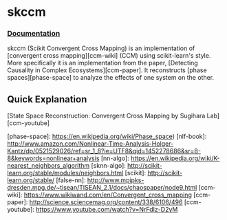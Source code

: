 
skccm
========

### [Documentation][ccm-docs]

skccm (Scikit Convergent Cross Mapping) is an implementation of [convergent cross mapping][ccm-wiki] (CCM) using scikit-learn's style. More specifically it is an implementation from the paper, [Detecting Causality in Complex Ecosystems][ccm-paper]. It reconstructs [phase spaces][phase-space] to analyze the effects of one system on the other.

Quick Explanation
-----------------

[State Space Reconstruction: Convergent Cross Mapping by Sugihara Lab][ccm-youtube]

[ccm-docs]: http://nickc1.github.io/skccm/
[phase-space]: https://en.wikipedia.org/wiki/Phase_space)
[nlf-book]: http://www.amazon.com/Nonlinear-Time-Analysis-Holger-Kantz/dp/0521529026/ref=sr_1_8?ie=UTF8&qid=1452278686&sr=8-8&keywords=nonlinear+analysis
[nn-algo]: https://en.wikipedia.org/wiki/K-nearest_neighbors_algorithm
[sknn-algo]: http://scikit-learn.org/stable/modules/neighbors.html
[scikit]: http://scikit-learn.org/stable/
[false-nn]: http://www.mpipks-dresden.mpg.de/~tisean/TISEAN_2.1/docs/chaospaper/node9.html
[ccm-wiki]: https://www.wikiwand.com/en/Convergent_cross_mapping
[ccm-paper]: http://science.sciencemag.org/content/338/6106/496
[ccm-youtube]: https://www.youtube.com/watch?v=NrFdIz-D2yM
